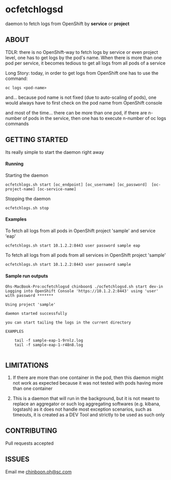 # ocfetchlogsd

daemon to fetch logs from OpenShift by **service** or **project**

## ABOUT

TDLR: there is no OpenShift-way to fetch logs by service or even project level, one has
to get logs by the pod's name. When there is more than one pod per service,
it becomes tedious to get all logs from all pods of a service

Long Story: today, in order to get logs from OpenShift one has to use the command:

```
oc logs <pod-name>
```

and... because pod name is not fixed (due to auto-scaling of pods),
one would always have to first check on the pod name from OpenShift console

and most of the time... there can be more than one pod, if there are n-number of
pods in the service, then one has to execute n-number of
oc logs commands

## GETTING STARTED

Its really simple to start the daemon right away


#### Running

Starting the daemon

```
ocfetchlogs.sh start [oc_endpoint] [oc_username] [oc_password]  [oc-project-name] [oc-service-name]
```

Stopping the daemon

```
ocfetchlogs.sh stop
```

#### Examples

To fetch all logs from all pods in OpenShift project 'sample' and service 'eap'

```
ocfetchlogs.sh start 10.1.2.2:8443 user password sample eap
```

To fetch all logs from all pods from all services in OpenShift project 'sample'

```
ocfetchlogs.sh start 10.1.2.2:8443 user password sample
```

#### Sample run outputs

```
Ohs-MacBook-Pro:ocfetchlogsd chinboon$ ./ocfetchlogsd.sh start dev-in
Logging into OpenShift Console 'https://10.1.2.2:8443' using 'user' with password *******

Using project 'sample'

daemon started successfully

you can start tailing the logs in the current directory

EXAMPLES

    tail -f sample-eap-1-9rnlz.log
    tail -f sample-eap-1-r48n8.log
    
```

## LIMITATIONS

1. If there are more than one container in the pod, then this daemon might not work as expected
because it was not tested with pods having more than one container

2. This is a daemon that will run in the background, but it is not meant to replace an aggregator
or such log aggregating softwares (e.g. kibana, logstash) as it does not handle most exception scenarios,
such as timeouts, it is created as a DEV Tool and strictly to be used as such only

## CONTRIBUTING

Pull requests accepted

## ISSUES

Email me chinboon.oh@sc.com
